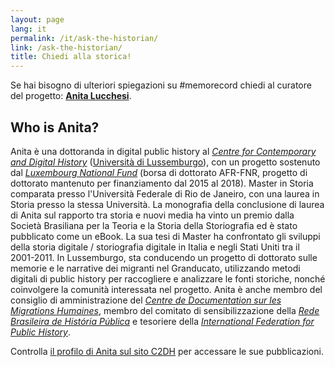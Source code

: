 ```yaml
---
layout: page
lang: it
permalink: /it/ask-the-historian/
link: /ask-the-historian/
title: Chiedi alla storica!
---
```


Se hai bisogno di ulteriori spiegazioni su #memorecord chiedi al curatore del progetto: [**Anita Lucchesi**](mailto:memorecord@uni.lu).

<!-- more -->

## Who is Anita?

Anita è una dottoranda in digital public history al [*Centre for Contemporary and Digital History*](https://www.c2dh.uni.lu/) ([Università di Lussemburgo](https://www.uni.lu/)), con un progetto sostenuto dal [*Luxembourg National Fund*](https://www.fnr.lu) (borsa di dottorato AFR-FNR, progetto di dottorato mantenuto per finanziamento dal 2015 al 2018). Master in Storia comparata presso l'Università Federale di Rio de Janeiro, con una laurea in Storia presso la stessa Università. La monografia della conclusione di laurea di Anita sul rapporto tra storia e nuovi media ha vinto un premio dalla Società Brasiliana per la Teoria e la Storia della Storiografia ed è stato pubblicato come un eBook. La sua tesi di Master ha confrontato gli sviluppi della storia digitale / storiografia digitale in Italia e negli Stati Uniti tra il 2001-2011. In Lussemburgo, sta conducendo un progetto di dottorato sulle memorie e le narrative dei migranti nel Granducato, utilizzando metodi digitali di public history per raccogliere e analizzare le fonti storiche, nonché coinvolgere la comunità interessata nel progetto. Anita è anche membro del consiglio di amministrazione del [*Centre de Documentation sur les Migrations Humaines*]((https://www.cdmh.lu)), membro del comitato di sensibilizzazione della [*Rede Brasileira de História Pública*](http://historiapublica.com.br/) e tesoriere della [*International Federation for Public History*](http://ifph.hypotheses.org/).

Controlla [il profilo di Anita sul sito C2DH](https://www.c2dh.uni.lu/people/anita-lucchesi) per accessare le sue pubblicazioni.
